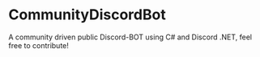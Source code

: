 # CommunityDiscordBot
A community driven public Discord-BOT using C# and Discord .NET, feel free to contribute! 
###
